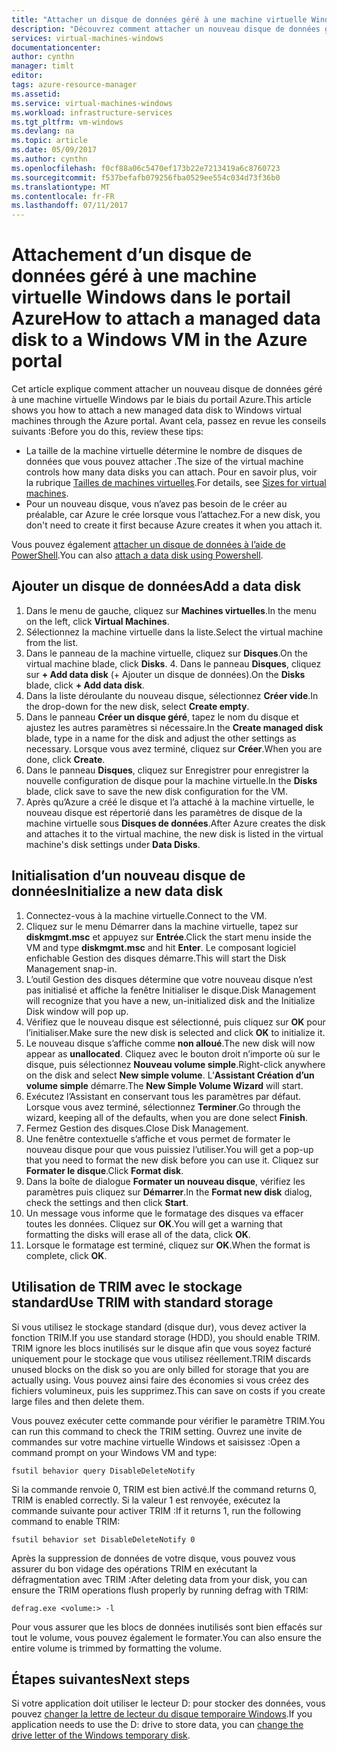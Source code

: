 ```yaml
---
title: "Attacher un disque de données géré à une machine virtuelle Windows - Azure | Microsoft Docs"
description: "Découvrez comment attacher un nouveau disque de données géré à une machine virtuelle Windows dans le portail Azure à l’aide du modèle de déploiement Resource Manager."
services: virtual-machines-windows
documentationcenter: 
author: cynthn
manager: timlt
editor: 
tags: azure-resource-manager
ms.assetid: 
ms.service: virtual-machines-windows
ms.workload: infrastructure-services
ms.tgt_pltfrm: vm-windows
ms.devlang: na
ms.topic: article
ms.date: 05/09/2017
ms.author: cynthn
ms.openlocfilehash: f0cf88a06c5470ef173b22e7213419a6c8760723
ms.sourcegitcommit: f537befafb079256fba0529ee554c034d73f36b0
ms.translationtype: MT
ms.contentlocale: fr-FR
ms.lasthandoff: 07/11/2017
---
```

# <a name="how-to-attach-a-managed-data-disk-to-a-windows-vm-in-the-azure-portal"></a><span data-ttu-id="af2e0-103">Attachement d’un disque de données géré à une machine virtuelle Windows dans le portail Azure</span><span class="sxs-lookup"><span data-stu-id="af2e0-103">How to attach a managed data disk to a Windows VM in the Azure portal</span></span>

<span data-ttu-id="af2e0-104">Cet article explique comment attacher un nouveau disque de données géré à une machine virtuelle Windows par le biais du portail Azure.</span><span class="sxs-lookup"><span data-stu-id="af2e0-104">This article shows you how to attach a new managed data disk to Windows virtual machines through the Azure portal.</span></span> <span data-ttu-id="af2e0-105">Avant cela, passez en revue les conseils suivants :</span><span class="sxs-lookup"><span data-stu-id="af2e0-105">Before you do this, review these tips:</span></span>

* <span data-ttu-id="af2e0-106">La taille de la machine virtuelle détermine le nombre de disques de données que vous pouvez attacher .</span><span class="sxs-lookup"><span data-stu-id="af2e0-106">The size of the virtual machine controls how many data disks you can attach.</span></span> <span data-ttu-id="af2e0-107">Pour en savoir plus, voir la rubrique [Tailles de machines virtuelles](sizes.md).</span><span class="sxs-lookup"><span data-stu-id="af2e0-107">For details, see [Sizes for virtual machines](sizes.md).</span></span>
* <span data-ttu-id="af2e0-108">Pour un nouveau disque, vous n’avez pas besoin de le créer au préalable, car Azure le crée lorsque vous l’attachez.</span><span class="sxs-lookup"><span data-stu-id="af2e0-108">For a new disk, you don't need to create it first because Azure creates it when you attach it.</span></span>

<span data-ttu-id="af2e0-109">Vous pouvez également [attacher un disque de données à l’aide de PowerShell](attach-disk-ps.md).</span><span class="sxs-lookup"><span data-stu-id="af2e0-109">You can also [attach a data disk using Powershell](attach-disk-ps.md).</span></span>



## <a name="add-a-data-disk"></a><span data-ttu-id="af2e0-110">Ajouter un disque de données</span><span class="sxs-lookup"><span data-stu-id="af2e0-110">Add a data disk</span></span>
1. <span data-ttu-id="af2e0-111">Dans le menu de gauche, cliquez sur **Machines virtuelles**.</span><span class="sxs-lookup"><span data-stu-id="af2e0-111">In the menu on the left, click **Virtual Machines**.</span></span>
2. <span data-ttu-id="af2e0-112">Sélectionnez la machine virtuelle dans la liste.</span><span class="sxs-lookup"><span data-stu-id="af2e0-112">Select the virtual machine from the list.</span></span>
3. <span data-ttu-id="af2e0-113">Dans le panneau de la machine virtuelle, cliquez sur **Disques**.</span><span class="sxs-lookup"><span data-stu-id="af2e0-113">On the virtual machine blade, click **Disks**.</span></span>
   4. <span data-ttu-id="af2e0-114">Dans le panneau **Disques**, cliquez sur **+ Add data disk** (+ Ajouter un disque de données).</span><span class="sxs-lookup"><span data-stu-id="af2e0-114">On the **Disks** blade, click **+ Add data disk**.</span></span>
5. <span data-ttu-id="af2e0-115">Dans la liste déroulante du nouveau disque, sélectionnez **Créer vide**.</span><span class="sxs-lookup"><span data-stu-id="af2e0-115">In the drop-down for the new disk, select **Create empty**.</span></span>
6. <span data-ttu-id="af2e0-116">Dans le panneau **Créer un disque géré**, tapez le nom du disque et ajustez les autres paramètres si nécessaire.</span><span class="sxs-lookup"><span data-stu-id="af2e0-116">In the **Create managed disk** blade, type in a name for the disk and adjust the other settings as necessary.</span></span> <span data-ttu-id="af2e0-117">Lorsque vous avez terminé, cliquez sur **Créer**.</span><span class="sxs-lookup"><span data-stu-id="af2e0-117">When you are done, click **Create**.</span></span>
7. <span data-ttu-id="af2e0-118">Dans le panneau **Disques**, cliquez sur Enregistrer pour enregistrer la nouvelle configuration de disque pour la machine virtuelle.</span><span class="sxs-lookup"><span data-stu-id="af2e0-118">In the **Disks** blade, click save to save the new disk configuration for the VM.</span></span>
6. <span data-ttu-id="af2e0-119">Après qu’Azure a créé le disque et l’a attaché à la machine virtuelle, le nouveau disque est répertorié dans les paramètres de disque de la machine virtuelle sous **Disques de données**.</span><span class="sxs-lookup"><span data-stu-id="af2e0-119">After Azure creates the disk and attaches it to the virtual machine, the new disk is listed in the virtual machine's disk settings under **Data Disks**.</span></span>


## <a name="initialize-a-new-data-disk"></a><span data-ttu-id="af2e0-120">Initialisation d’un nouveau disque de données</span><span class="sxs-lookup"><span data-stu-id="af2e0-120">Initialize a new data disk</span></span>

1. <span data-ttu-id="af2e0-121">Connectez-vous à la machine virtuelle.</span><span class="sxs-lookup"><span data-stu-id="af2e0-121">Connect to the VM.</span></span>
1. <span data-ttu-id="af2e0-122">Cliquez sur le menu Démarrer dans la machine virtuelle, tapez sur **diskmgmt.msc** et appuyez sur **Entrée**.</span><span class="sxs-lookup"><span data-stu-id="af2e0-122">Click the start menu inside the VM and type **diskmgmt.msc** and hit **Enter**.</span></span> <span data-ttu-id="af2e0-123">Le composant logiciel enfichable Gestion des disques démarre.</span><span class="sxs-lookup"><span data-stu-id="af2e0-123">This will start the Disk Management snap-in.</span></span>
2. <span data-ttu-id="af2e0-124">L’outil Gestion des disques détermine que votre nouveau disque n’est pas initialisé et affiche la fenêtre Initialiser le disque.</span><span class="sxs-lookup"><span data-stu-id="af2e0-124">Disk Management will recognize that you have a new, un-initialized disk and the Initialize Disk window will pop up.</span></span>
3. <span data-ttu-id="af2e0-125">Vérifiez que le nouveau disque est sélectionné, puis cliquez sur **OK** pour l’initialiser.</span><span class="sxs-lookup"><span data-stu-id="af2e0-125">Make sure the new disk is selected and click **OK** to initialize it.</span></span>
4. <span data-ttu-id="af2e0-126">Le nouveau disque s’affiche comme **non alloué**.</span><span class="sxs-lookup"><span data-stu-id="af2e0-126">The new disk will now appear as **unallocated**.</span></span> <span data-ttu-id="af2e0-127">Cliquez avec le bouton droit n’importe où sur le disque, puis sélectionnez **Nouveau volume simple**.</span><span class="sxs-lookup"><span data-stu-id="af2e0-127">Right-click anywhere on the disk and select **New simple volume**.</span></span> <span data-ttu-id="af2e0-128">L’**Assistant Création d’un volume simple** démarre.</span><span class="sxs-lookup"><span data-stu-id="af2e0-128">The **New Simple Volume Wizard** will start.</span></span>
5. <span data-ttu-id="af2e0-129">Exécutez l’Assistant en conservant tous les paramètres par défaut. Lorsque vous avez terminé, sélectionnez **Terminer**.</span><span class="sxs-lookup"><span data-stu-id="af2e0-129">Go through the wizard, keeping all of the defaults, when you are done select **Finish**.</span></span>
6. <span data-ttu-id="af2e0-130">Fermez Gestion des disques.</span><span class="sxs-lookup"><span data-stu-id="af2e0-130">Close Disk Management.</span></span>
7. <span data-ttu-id="af2e0-131">Une fenêtre contextuelle s’affiche et vous permet de formater le nouveau disque pour que vous puissiez l’utiliser.</span><span class="sxs-lookup"><span data-stu-id="af2e0-131">You will get a pop-up that you need to format the new disk before you can use it.</span></span> <span data-ttu-id="af2e0-132">Cliquez sur **Formater le disque**.</span><span class="sxs-lookup"><span data-stu-id="af2e0-132">Click **Format disk**.</span></span>
8. <span data-ttu-id="af2e0-133">Dans la boîte de dialogue **Formater un nouveau disque**, vérifiez les paramètres puis cliquez sur **Démarrer**.</span><span class="sxs-lookup"><span data-stu-id="af2e0-133">In the **Format new disk** dialog, check the settings and then click **Start**.</span></span>
9. <span data-ttu-id="af2e0-134">Un message vous informe que le formatage des disques va effacer toutes les données. Cliquez sur **OK**.</span><span class="sxs-lookup"><span data-stu-id="af2e0-134">You will get a warning that formatting the disks will erase all of the data, click **OK**.</span></span>
10. <span data-ttu-id="af2e0-135">Lorsque le formatage est terminé, cliquez sur **OK**.</span><span class="sxs-lookup"><span data-stu-id="af2e0-135">When the format is complete, click **OK**.</span></span>

## <a name="use-trim-with-standard-storage"></a><span data-ttu-id="af2e0-136">Utilisation de TRIM avec le stockage standard</span><span class="sxs-lookup"><span data-stu-id="af2e0-136">Use TRIM with standard storage</span></span>

<span data-ttu-id="af2e0-137">Si vous utilisez le stockage standard (disque dur), vous devez activer la fonction TRIM.</span><span class="sxs-lookup"><span data-stu-id="af2e0-137">If you use standard storage (HDD), you should enable TRIM.</span></span> <span data-ttu-id="af2e0-138">TRIM ignore les blocs inutilisés sur le disque afin que vous soyez facturé uniquement pour le stockage que vous utilisez réellement.</span><span class="sxs-lookup"><span data-stu-id="af2e0-138">TRIM discards unused blocks on the disk so you are only billed for storage that you are actually using.</span></span> <span data-ttu-id="af2e0-139">Vous pouvez ainsi faire des économies si vous créez des fichiers volumineux, puis les supprimez.</span><span class="sxs-lookup"><span data-stu-id="af2e0-139">This can save on costs if you create large files and then delete them.</span></span> 

<span data-ttu-id="af2e0-140">Vous pouvez exécuter cette commande pour vérifier le paramètre TRIM.</span><span class="sxs-lookup"><span data-stu-id="af2e0-140">You can run this command to check the TRIM setting.</span></span> <span data-ttu-id="af2e0-141">Ouvrez une invite de commandes sur votre machine virtuelle Windows et saisissez :</span><span class="sxs-lookup"><span data-stu-id="af2e0-141">Open a command prompt on your Windows VM and type:</span></span>

```
fsutil behavior query DisableDeleteNotify
```

<span data-ttu-id="af2e0-142">Si la commande renvoie 0, TRIM est bien activé.</span><span class="sxs-lookup"><span data-stu-id="af2e0-142">If the command returns 0, TRIM is enabled correctly.</span></span> <span data-ttu-id="af2e0-143">Si la valeur 1 est renvoyée, exécutez la commande suivante pour activer TRIM :</span><span class="sxs-lookup"><span data-stu-id="af2e0-143">If it returns 1, run the following command to enable TRIM:</span></span>
```
fsutil behavior set DisableDeleteNotify 0
```

<span data-ttu-id="af2e0-144">Après la suppression de données de votre disque, vous pouvez vous assurer du bon vidage des opérations TRIM en exécutant la défragmentation avec TRIM :</span><span class="sxs-lookup"><span data-stu-id="af2e0-144">After deleting data from your disk, you can ensure the TRIM operations flush properly by running defrag with TRIM:</span></span>

```
defrag.exe <volume:> -l
```

<span data-ttu-id="af2e0-145">Pour vous assurer que les blocs de données inutilisés sont bien effacés sur tout le volume, vous pouvez également le formater.</span><span class="sxs-lookup"><span data-stu-id="af2e0-145">You can also ensure the entire volume is trimmed by formatting the volume.</span></span>

## <a name="next-steps"></a><span data-ttu-id="af2e0-146">Étapes suivantes</span><span class="sxs-lookup"><span data-stu-id="af2e0-146">Next steps</span></span>
<span data-ttu-id="af2e0-147">Si votre application doit utiliser le lecteur D: pour stocker des données, vous pouvez [changer la lettre de lecteur du disque temporaire Windows](change-drive-letter.md?toc=%2fazure%2fvirtual-machines%2fwindows%2fclassic%2ftoc.json).</span><span class="sxs-lookup"><span data-stu-id="af2e0-147">If you application needs to use the D: drive to store data, you can [change the drive letter of the Windows temporary disk](change-drive-letter.md?toc=%2fazure%2fvirtual-machines%2fwindows%2fclassic%2ftoc.json).</span></span>
